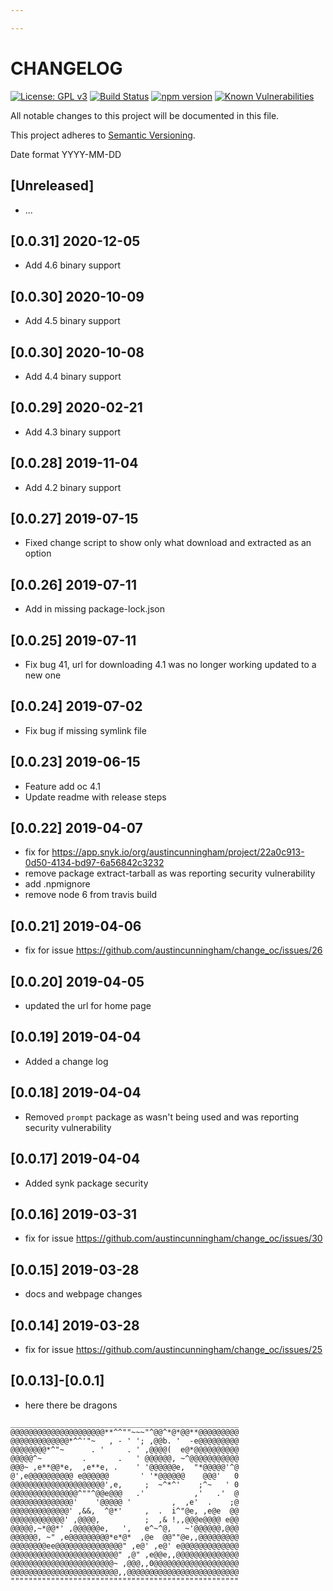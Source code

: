 ```yaml
---

---
```


# CHANGELOG
[![License: GPL v3](https://img.shields.io/badge/License-GPLv3-blue.svg)](https://www.gnu.org/licenses/gpl-3.0)
[![Build Status](https://travis-ci.org/austincunningham/change_oc.svg?branch=master)](https://travis-ci.org/austincunningham/change_oc)
[![npm version](https://badge.fury.io/js/change_oc.svg)](https://badge.fury.io/js/change_oc)
[![Known Vulnerabilities](https://snyk.io/test/github/austincunningham/change_oc/badge.svg)](https://snyk.io/test/github/austincunningham/change_oc)

All notable changes to this project will be documented in this file.

This project adheres to [Semantic Versioning](https://semver.org/spec/v2.0.0.html).

Date format YYYY-MM-DD

## [Unreleased]
- ...
## [0.0.31] 2020-12-05
- Add 4.6 binary support
## [0.0.30] 2020-10-09
- Add 4.5 binary support
## [0.0.30] 2020-10-08
- Add 4.4 binary support
## [0.0.29] 2020-02-21
- Add 4.3 binary support
## [0.0.28] 2019-11-04
- Add 4.2 binary support
## [0.0.27] 2019-07-15
- Fixed change script to show only what download and extracted as an option
## [0.0.26] 2019-07-11
- Add in missing package-lock.json
## [0.0.25] 2019-07-11
- Fix bug 41, url for downloading 4.1 was no longer working updated to a new one
## [0.0.24] 2019-07-02
- Fix bug if missing symlink file
## [0.0.23] 2019-06-15
- Feature add oc 4.1
- Update readme with release steps
## [0.0.22] 2019-04-07
- fix for https://app.snyk.io/org/austincunningham/project/22a0c913-0d50-4134-bd97-6a56842c3232
- remove package extract-tarball as was reporting security vulnerability
- add .npmignore
- remove node 6 from travis build
## [0.0.21] 2019-04-06
- fix for issue https://github.com/austincunningham/change_oc/issues/26
## [0.0.20] 2019-04-05
- updated the url for home page 
## [0.0.19] 2019-04-04
- Added a change log 
## [0.0.18] 2019-04-04
- Removed `prompt` package as wasn't being used and was reporting security vulnerability 
## [0.0.17] 2019-04-04
- Added synk package security 
## [0.0.16] 2019-03-31
- fix for issue https://github.com/austincunningham/change_oc/issues/30
## [0.0.15] 2019-03-28
- docs and webpage changes 
## [0.0.14] 2019-03-28
- fix for issue https://github.com/austincunningham/change_oc/issues/25
## [0.0.13]-[0.0.1]
- here there be dragons

```
___________________________________________________
@@@@@@@@@@@@@@@@@@@@@**^^""~~~"^@@^*@*@@**@@@@@@@@@
@@@@@@@@@@@@@*^^'"~   , - ' '; ,@@b. '  -e@@@@@@@@@
@@@@@@@@*^"~      . '     . ' ,@@@@(  e@*@@@@@@@@@@
@@@@@^~         .       .   ' @@@@@@, ~^@@@@@@@@@@@
@@@~ ,e**@@*e,  ,e**e, .    ' '@@@@@@e,  "*@@@@@'^@
@',e@@@@@@@@@@ e@@@@@@       ' '*@@@@@@    @@@'   0
@@@@@@@@@@@@@@@@@@@@@',e,     ;  ~^*^'    ;^~   ' 0
@@@@@@@@@@@@@@@^""^@@e@@@   .'           ,'   .'  @
@@@@@@@@@@@@@@'    '@@@@@ '         ,  ,e'  .    ;@
@@@@@@@@@@@@@' ,&&,  ^@*'     ,  .  i^"@e, ,e@e  @@
@@@@@@@@@@@@' ,@@@@,          ;  ,& !,,@@@e@@@@ e@@
@@@@@,~*@@*' ,@@@@@@e,   ',   e^~^@,   ~'@@@@@@,@@@
@@@@@@, ~" ,e@@@@@@@@@*e*@*  ,@e  @@""@e,,@@@@@@@@@
@@@@@@@@ee@@@@@@@@@@@@@@@" ,e@' ,e@' e@@@@@@@@@@@@@
@@@@@@@@@@@@@@@@@@@@@@@@" ,@" ,e@@e,,@@@@@@@@@@@@@@
@@@@@@@@@@@@@@@@@@@@@@@~ ,@@@,,0@@@@@@@@@@@@@@@@@@@
@@@@@@@@@@@@@@@@@@@@@@@@,,@@@@@@@@@@@@@@@@@@@@@@@@@
"""""""""""""""""""""""""""""""""""""""""""""""""""

```
